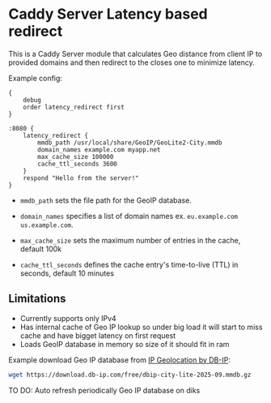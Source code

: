 # Caddy Server Latency based redirect
This is a Caddy Server module that calculates Geo distance from client IP to provided domains
and then redirect to the closes one to minimize latency.


Example config:
```
{
    debug
    order latency_redirect first
}

:8080 {
    latency_redirect {
        mmdb_path /usr/local/share/GeoIP/GeoLite2-City.mmdb
        domain_names example.com myapp.net
        max_cache_size 100000
        cache_ttl_seconds 3600
    }
    respond "Hello from the server!"
}
```
- `mmdb_path` sets the file path for the GeoIP database.

- `domain_names` specifies a list of domain names ex. `eu.example.com us.example.com`.

- `max_cache_size` sets the maximum number of entries in the cache, default 100k

- `cache_ttl_seconds` defines the cache entry's time-to-live (TTL) in seconds, default 10 minutes

## Limitations
- Currently supports only IPv4
- Has internal cache of Geo IP lookup so under big load it will start to miss cache and have bigget latency on first request
- Loads GeoIP database in memory so size of it should fit in ram


Example download Geo IP database from [IP Geolocation by DB-IP](https://db-ip.com):
```bash
wget https://download.db-ip.com/free/dbip-city-lite-2025-09.mmdb.gz
```
TO DO: Auto refresh periodically Geo IP database on diks

